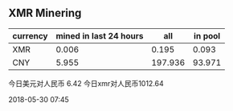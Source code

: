 ## XMR Minering

|currency|mined in last 24 hours|all|in pool|
|---|---|---|---|
|XMR|0.006|0.195|0.093|
|CNY|5.955|197.936|93.971|

今日美元对人民币 6.42	今日xmr对人民币1012.64


2018-05-30 07:45